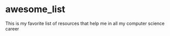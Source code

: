 # awesome_list
This is my favorite list of resources that help me in all my computer science career
